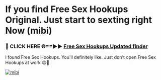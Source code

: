 # If you find Free Sex Hookups Original. Just start to sexting right Now (mibi)

<h3>🔴 CLICK HERE 🌐==►► <a href="https://tinyurl.com/mtbk5fxa" rel="nofollow">Free Sex Hookups Updated finder</a></h3>

I found Free Sex Hookups. You'll definitely like. Just don't open Free Sex Hookups at work 😉💬

[![mibi](https://i.imgur.com/Q8WKrnY.jpeg)](https://tinyurl.com/mtbk5fxa)
